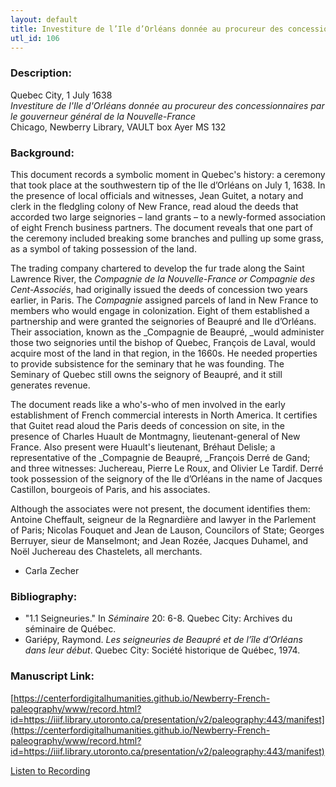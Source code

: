 ```yaml
---
layout: default
title: Investiture de l’Ile d’Orléans donnée au procureur des concessionnaires par le gouverneur général de la Nouvelle-France
utl_id: 106
---
```


### Description:

Quebec City, 1 July 1638<br>
_Investiture de l'Ile d'Orléans donnée au procureur des concessionnaires par le gouverneur général de la Nouvelle-France_<br>
Chicago, Newberry Library, VAULT box Ayer MS 132

### Background:

This document records a symbolic moment in Quebec's history: a ceremony that took place at the southwestern tip of the Ile d’Orléans on July 1, 1638. In the presence of local officials and witnesses, Jean Guitet, a notary and clerk in the fledgling colony of New France, read aloud the deeds that accorded two large seignories – land grants – to a newly-formed association of eight French business partners. The document reveals that one part of the ceremony included breaking some branches and pulling up some grass, as a symbol of taking possession of the land.

The trading company chartered to develop the fur trade along the Saint Lawrence River, the _Compagnie de la Nouvelle-France _or_ Compagnie des Cent-Associés_, had originally issued the deeds of concession two years earlier, in Paris. The _Compagnie_ assigned parcels of land in New France to members who would engage in colonization. Eight of them established a partnership and were granted the seignories of Beaupré and Ile d’Orléans. Their association, known as the _Compagnie de Beaupré, _would administer those two seignories until the bishop of Quebec, François de Laval, would acquire most of the land in that region, in the 1660s. He needed properties to provide subsistence for the seminary that he was founding. The Seminary of Quebec still owns the seignory of Beaupré, and it still generates revenue.

The document reads like a who's-who of men involved in the early establishment of French commercial interests in North America. It certifies that Guitet read aloud the Paris deeds of concession on site, in the presence of Charles Huault de Montmagny, lieutenant-general of New France. Also present were Huault's lieutenant, Bréhaut Delisle; a representative of the _Compagnie de Beaupré, _François Derré de Gand; and three witnesses: Juchereau, Pierre Le Roux, and Olivier Le Tardif. Derré took possession of the seignory of the Ile d’Orléans in the name of Jacques Castillon, bourgeois of Paris, and his associates.

Although the associates were not present, the document identifies them: Antoine Cheffault, seigneur de la Regnardière and lawyer in the Parlement of Paris; Nicolas Fouquet and Jean de Lauson, Councilors of State; Georges Berruyer, sieur de Manselmont; and Jean Rozée, Jacques Duhamel, and Noël Juchereau des Chastelets, all merchants.

- Carla Zecher

### Bibliography:

- "1.1 Seigneuries." In _Séminaire_ 20: 6-8. Quebec City: Archives du séminaire de Québec.
- Gariépy, Raymond. _Les seigneuries de Beaupré et de l’île d’Orléans dans leur début_. Quebec City: Société historique de Québec, 1974.

### Manuscript Link:

[https://centerfordigitalhumanities.github.io/Newberry-French-paleography/www/record.html?id=https://iiif.library.utoronto.ca/presentation/v2/paleography:443/manifest](https://centerfordigitalhumanities.github.io/Newberry-French-paleography/www/record.html?id=https://iiif.library.utoronto.ca/presentation/v2/paleography:443/manifest)

[Listen to Recording](https://centerfordigitalhumanities.github.io/Newberry-French-paleography/www/audio/443.mp3)
